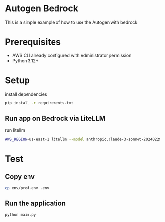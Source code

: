# Autogen Bedrock

This is a simple example of how to use the Autogen with bedrock.

# Prerequisites

- AWS CLI already configured with Administrator permission
- Python 3.12+

# Setup

install dependencies

```bash
pip install -r requirements.txt
```

## Run app on Bedrock via LiteLLM

run litellm

```bash
AWS_REGION=us-east-1 litellm --model anthropic.claude-3-sonnet-20240229-v1:0 --drop_params
```

# Test

## Copy env

```bash
cp env/prod.env .env
```

## Run the application

```bash
python main.py
```
